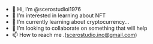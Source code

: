 - 👋 Hi, I’m @scerostudioi1976
- 👀 I’m interested in learning about NFT
- 🌱 I’m currently learning about cryptocurrency...
- 💞️ I’m looking to collaborate on something that will help 
- 📫 How to reach me .(scerostudio.inc@gmail.com)

<!---
scerostudioi1976/scerostudioi1976 is a ✨ special ✨ repository because its `README.md` (this file) appears on your GitHub profile.
You can click the Preview link to take a look at your changes.
--->
